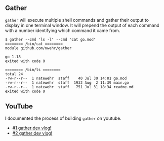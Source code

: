 ## Gather

`gather` will execute multiple shell commands and gather their output to display in one terminal window. It will prepend the output of each command with a number identifying which command it came from. 

```
$ gather --cmd 'ls -l' --cmd 'cat go.mod'
======== /bin/cat ========
module github.com/nwehr/gather

go 1.18
exited with code 0

======== /bin/ls ========
total 24
-rw-r--r--  1 natewehr  staff    40 Jul 30 14:01 go.mod
-rw-r--r--  1 natewehr  staff  1932 Aug  2 11:39 main.go
-rw-r--r--  1 natewehr  staff   751 Jul 31 18:34 readme.md
exited with code 0
```

## YouTube

I documented the process of building `gather` on youtube. 

* [#1 gather dev vlog!](https://www.youtube.com/watch?v=s8CkL0WU1s0)
* [#2 gather dev vlog!](https://www.youtube.com/watch?v=2FIvfAAPDOg)